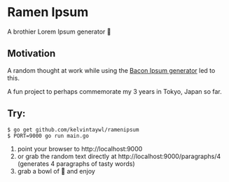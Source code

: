 # Ramen Ipsum

A brothier Lorem Ipsum generator :ramen:

## Motivation

A random thought at work while using the [Bacon Ipsum generator](https://baconipsum.com/) led to this.

A fun project to perhaps commemorate my 3 years in Tokyo, Japan so far.

## Try:

```
$ go get github.com/kelvintaywl/ramenipsum
$ PORT=9000 go run main.go
```

1. point your browser to http://localhost:9000
2. or grab the random text directly at http://localhost:9000/paragraphs/4 (generates 4 paragraphs of tasty words)
3. grab a bowl of :ramen: and enjoy
